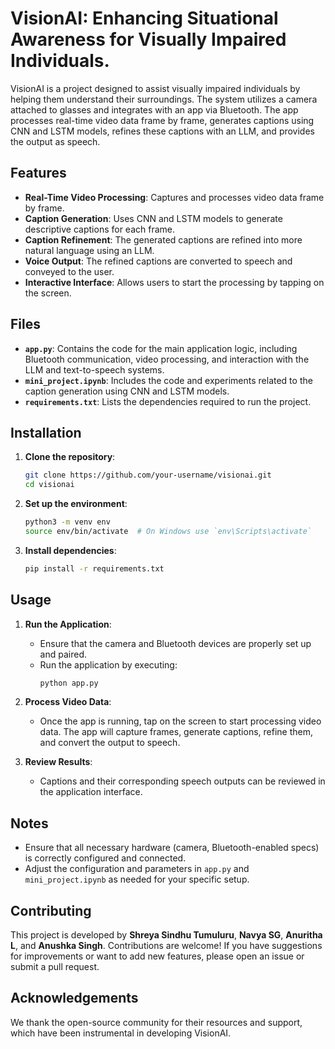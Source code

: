 # VisionAI: Enhancing Situational Awareness for Visually Impaired Individuals.
VisionAI is a project designed to assist visually impaired individuals by helping them understand their surroundings. The system utilizes a camera attached to glasses and integrates with an app via Bluetooth. The app processes real-time video data frame by frame, generates captions using CNN and LSTM models, refines these captions with an LLM, and provides the output as speech.

## Features
- **Real-Time Video Processing**: Captures and processes video data frame by frame.
- **Caption Generation**: Uses CNN and LSTM models to generate descriptive captions for each frame.
- **Caption Refinement**: The generated captions are refined into more natural language using an LLM.
- **Voice Output**: The refined captions are converted to speech and conveyed to the user.
- **Interactive Interface**: Allows users to start the processing by tapping on the screen.

## Files
- **`app.py`**: Contains the code for the main application logic, including Bluetooth communication, video processing, and interaction with the LLM and text-to-speech systems.
- **`mini_project.ipynb`**: Includes the code and experiments related to the caption generation using CNN and LSTM models.
- **`requirements.txt`**: Lists the dependencies required to run the project.

## Installation
1. **Clone the repository**:
    ```bash
    git clone https://github.com/your-username/visionai.git
    cd visionai
    ```

2. **Set up the environment**:
    ```bash
    python3 -m venv env
    source env/bin/activate  # On Windows use `env\Scripts\activate`
    ```

3. **Install dependencies**:
    ```bash
    pip install -r requirements.txt
    ```

## Usage
1. **Run the Application**:
    - Ensure that the camera and Bluetooth devices are properly set up and paired.
    - Run the application by executing:
      ```bash
      python app.py
      ```

2. **Process Video Data**:
    - Once the app is running, tap on the screen to start processing video data. The app will capture frames, generate captions, refine them, and convert the output to speech.

3. **Review Results**:
    - Captions and their corresponding speech outputs can be reviewed in the application interface.

## Notes
- Ensure that all necessary hardware (camera, Bluetooth-enabled specs) is correctly configured and connected.
- Adjust the configuration and parameters in `app.py` and `mini_project.ipynb` as needed for your specific setup.

## Contributing
This project is developed by **Shreya Sindhu Tumuluru**, **Navya SG**, **Anuritha L**, and **Anushka Singh**. Contributions are welcome! If you have suggestions for improvements or want to add new features, please open an issue or submit a pull request.

## Acknowledgements
We thank the open-source community for their resources and support, which have been instrumental in developing VisionAI.


